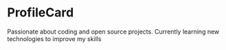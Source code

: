 # ProfileCard
Passionate about coding and open source projects. Currently learning new technologies to improve my skills
